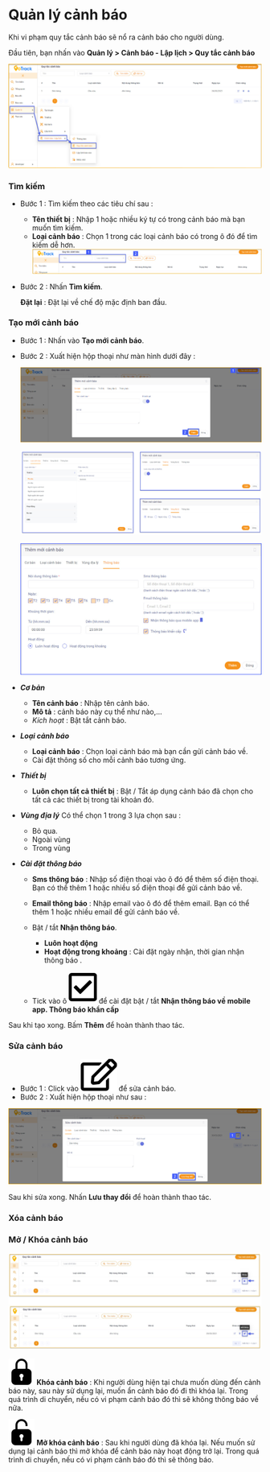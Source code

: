 
#  Quản lý cảnh báo

Khi vi phạm quy tắc cảnh báo sẽ nổ ra cảnh báo cho người dùng.

Đầu tiên, bạn nhấn vào **Quản lý > Cảnh báo - Lập lịch > Quy tắc cảnh báo**

<span style="display:block;text-align:left">![Interface manage acount](/docs/assets/images/web-interface/notification/warning.jpg) 

### Tìm kiếm 

- Bước 1 : Tìm kiếm theo các tiêu chí sau :
    * **Tên thiết bị** : Nhập 1 hoặc nhiều ký tự có trong cảnh báo mà bạn muốn tìm kiếm.
    * **Loại cảnh báo** : Chọn 1 trong các loại cảnh báo có trong ô đó để tìm kiếm dễ hơn.
     <span style="display:block;text-align:left">![Interface manage acount](/docs/assets/images/web-interface/notification/search-warning.jpg)

- Bước 2 : Nhấn **Tìm kiếm**.

    **Đặt lại** : Đặt lại về chế độ mặc định ban đầu.

### Tạo mới cảnh báo

- Bước 1 : Nhấn vào **Tạo mới cảnh báo**.
- Bước 2 : Xuất hiện hộp thoại như màn hình dưới đây :

    <span style="display:block;text-align:left">![Interface manage acount](/docs/assets/images/web-interface/notification/add-warning-1.jpg)

    <span style="display:block;text-align:left">![Interface manage acount](/docs/assets/images/web-interface/notification/add-warning.jpg)

  <span style="display:block;text-align:left">![Interface manage acount](/docs/assets/images/web-interface/notification/add-warning-2.jpg)
* ***Cơ bản*** 
    * **Tên cảnh báo** : Nhập tên cảnh báo.
    * **Mô tả** : cảnh báo này cụ thể như nào,...
    * *Kích hoạt* : Bật tắt cảnh báo.
* ***Loại cảnh báo*** 
    * **Loại cảnh báo** : Chọn loại cảnh báo mà bạn cần gửi cảnh báo về.
    * Cài đặt thông số cho mỗi cảnh báo tương ứng.
* ***Thiết bị*** 
    - **Luôn chọn tất cả thiết bị** : Bật / Tắt áp dụng cảnh báo đã chọn cho  tất cả các thiết bị trong tài khoản đó.
* ***Vùng địa lý*** 
Có thể chọn 1 trong 3 lựa chọn sau :
    - Bỏ qua.
    - Ngoài vùng
    - Trong vùng

* ***Cài đặt thông báo*** 

    - **Sms thông báo** : Nhập  số điện thoại vào ô đó để thêm số điện thoại.
    Bạn có thể thêm 1 hoặc nhiều số điện thoại để gửi cảnh báo về.
    - **Email thông báo** : Nhập email vào ô đó để thêm email.
    Bạn có thể thêm 1 hoặc nhiều email để gửi cảnh báo về.

   
    - Bật / tắt **Nhận thông báo**.
        - **Luôn hoạt động**
        - **Hoạt động trong khoảng** :  Cài đặt ngày nhận, thời gian  nhận thông báo . 
    - Tick vào ô <span class="icon-left svg-filter-tick">![Ok](/docs/assets/images/web-interface/icon/SVG/check-square.svg) để cài đặt bật / tắt **Nhận thông báo về mobile app. Thông báo khẩn cấp**

Sau khi tạo xong. Bấm **Thêm** để hoàn thành thao tác.

### Sửa cảnh báo

* Bước 1 : Click vào  <span class="icon-left svg-filter-info">![Ok](/docs/assets/images/web-interface/icon/SVG/edit.svg) để sửa cảnh báo. 
* Bước 2 : Xuất hiện hộp thoại như sau :

<span style="display:block;text-align:left">![Interface manage acount](/docs/assets/images/web-interface/notification/eidit-warning.jpg)

Sau khi sửa xong. Nhấn **Lưu thay đổi** để hoàn thành thao tác.

### Xóa cảnh báo

### Mở / Khóa cảnh báo

<span style="display:block;text-align:left">![Interface manage acount](/docs/assets/images/web-interface/notification/lock-warning.jpg)


<span class="icon-left svg-filter-info">![Ok](/docs/assets/images/web-interface/icon/SVG/icons8-lock.svg) **Khóa cảnh báo** : Khi người dùng hiện tại chưa muốn dùng đến cảnh báo này, sau này sử dụng lại, muốn ẩn cảnh báo đó đi thì khóa lại. Trong quá trình di chuyển, nếu có vi phạm cảnh báo đó thì sẽ không thông báo về nữa.

<span class="icon-left svg-filter-info">![Ok](/docs/assets/images/web-interface/icon/SVG/icons8-unlock-52.png) **Mở khóa cảnh báo** : Sau khi người dùng đã khóa lại. Nếu muốn sử dụng lại cảnh báo thì mở khóa để cảnh báo này hoạt động trở lại. Trong quá trình di chuyển, nếu có vi phạm cảnh báo đó thì sẽ thông báo.

